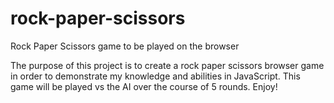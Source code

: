 # rock-paper-scissors
Rock Paper Scissors game to be played on the browser

The purpose of this project is to create a rock paper scissors browser game in order to
demonstrate my knowledge and abilities in JavaScript.  This game will be played vs the AI over the course of 5 rounds. Enjoy!